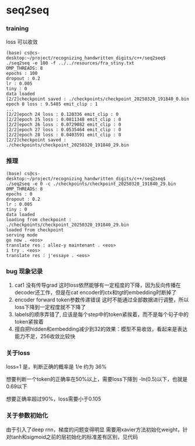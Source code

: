 # seq2seq

### training
loss 可以收敛
```
(base) cs@cs-desktop:~/project/recognizing_handwritten_digits/c++/seq2seq$ ./seq2seq -e 100 -f ../../resources/fra_stiny.txt
OMP_THREADS: 8
epochs : 100
dropout : 0.2
lr : 0.005
tiny : 0
data loaded
[2/2]checkpoint saved : ./checkpoints/checkpoint_20250320_191840_0.bin
epoch 0 loss : 9.5485 emit_clip : 1
...
[2/2]epoch 24 loss : 0.120336 emit_clip : 0
[2/2]epoch 25 loss : 0.0811348 emit_clip : 0
[2/2]epoch 26 loss : 0.0729082 emit_clip : 0
[2/2]epoch 27 loss : 0.0535464 emit_clip : 0
[2/2]epoch 28 loss : 0.0403591 emit_clip : 0
[2/2]checkpoint saved : ./checkpoints/checkpoint_20250320_191840_29.bin
```

### 推理
```
(base) cs@cs-desktop:~/project/recognizing_handwritten_digits/c++/seq2seq$ ./seq2seq -e 0 -c ./checkpoints/checkpoint_20250320_191840_29.bin
OMP_THREADS: 8
epochs : 0
dropout : 0.2
lr : 0.005
tiny : 0
data loaded
loading from checkpoint : ./checkpoints/checkpoint_20250320_191840_29.bin
loaded from checkpoint
serving mode
go now . <eos>
translate res : allez-y maintenant . <eos>
i try . <eos>
translate res : j'essaye . <eos>
```

### bug 现象记录
1. cat1 没有传导grad
    这时loss依然能够有一定程度的下降，因为反向传播在decoder还工作，但是在cat encoder的ctx和tgt的embedding时断掉了
2. encoder forward token参数传递错误
    这时不能通过全部数据进行调整，所以loss下降到一定程度就不下降了
3. labels的顺序弄错了, 应该是每个step中的token紧挨着，而不是每个句子中的token紧挨着
4. 擅自把hidden和embedding减少到32的效果：模型不易收敛，看起来是表达能力不足，256收敛比较快

### 关于loss

loss=1 是，判断正确的概率是 1/e 约为 36%

想要判断一个token的正确率在50%以上，需要loss下降到 -ln(0.5)以下，也就是0.69以下

想要正确率超过90%，loss需要小于0.105

### 关于参数初始化

由于引入了deep rnn，梯度的问题变得明显
需要用xavier方法初始化weight，针对tanh和sigmoid之前的层初始化的标准差有区别，见代码

